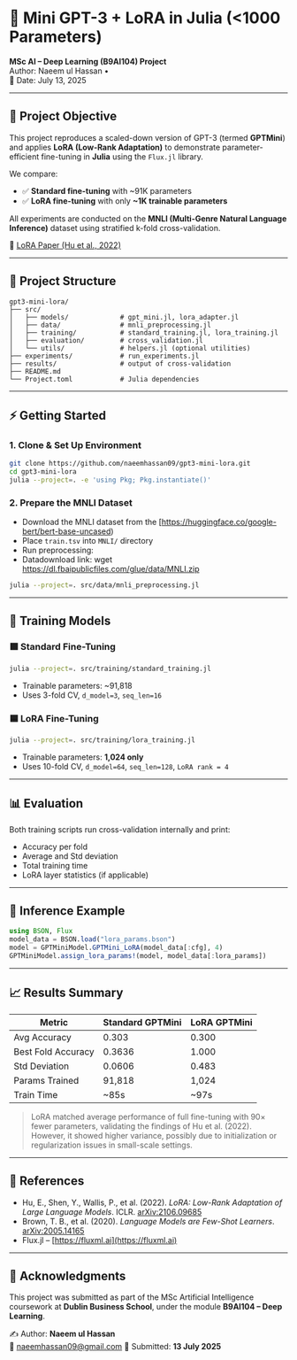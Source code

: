 
# 🧠 Mini GPT-3 + LoRA in Julia (<1000 Parameters)  
**MSc AI – Deep Learning (B9AI104) Project**  
Author: Naeem ul Hassan •  
📅 Date: July 13, 2025

---

## 🎯 Project Objective

This project reproduces a scaled-down version of GPT-3 (termed **GPTMini**) and applies **LoRA (Low-Rank Adaptation)** to demonstrate parameter-efficient fine-tuning in **Julia** using the `Flux.jl` library.

We compare:
- ✅ **Standard fine-tuning** with ~91K parameters  
- ✅ **LoRA fine-tuning** with only **~1K trainable parameters**

All experiments are conducted on the **MNLI (Multi-Genre Natural Language Inference)** dataset using stratified k-fold cross-validation.

🔗 [LoRA Paper (Hu et al., 2022)](https://arxiv.org/abs/2106.09685)

---

## 📁 Project Structure

```
gpt3-mini-lora/
├── src/
│   ├── models/             # gpt_mini.jl, lora_adapter.jl
│   ├── data/               # mnli_preprocessing.jl
│   ├── training/           # standard_training.jl, lora_training.jl
│   ├── evaluation/         # cross_validation.jl
│   └── utils/              # helpers.jl (optional utilities)
├── experiments/            # run_experiments.jl
├── results/                # output of cross-validation
├── README.md
└── Project.toml            # Julia dependencies
```

---

## ⚡ Getting Started

### 1. Clone & Set Up Environment

```bash
git clone https://github.com/naeemhassan09/gpt3-mini-lora.git
cd gpt3-mini-lora
julia --project=. -e 'using Pkg; Pkg.instantiate()'
```

### 2. Prepare the MNLI Dataset

- Download the MNLI dataset from the [https://huggingface.co/google-bert/bert-base-uncased)
- Place `train.tsv` into `MNLI/` directory
- Run preprocessing:
- Datadownload link:  wget https://dl.fbaipublicfiles.com/glue/data/MNLI.zip
```bash
julia --project=. src/data/mnli_preprocessing.jl
```

---

## 🚀 Training Models

### 🟩 Standard Fine-Tuning

```bash
julia --project=. src/training/standard_training.jl
```

- Trainable parameters: ~91,818  
- Uses 3-fold CV, `d_model=3`, `seq_len=16`

### 🟦 LoRA Fine-Tuning

```bash
julia --project=. src/training/lora_training.jl
```

- Trainable parameters: **1,024 only**  
- Uses 10-fold CV, `d_model=64`, `seq_len=128`, `LoRA rank = 4`

---

## 📊 Evaluation

Both training scripts run cross-validation internally and print:

- Accuracy per fold  
- Average and Std deviation  
- Total training time  
- LoRA layer statistics (if applicable)

---

## 🧪 Inference Example

```julia
using BSON, Flux
model_data = BSON.load("lora_params.bson")
model = GPTMiniModel.GPTMini_LoRA(model_data[:cfg], 4)
GPTMiniModel.assign_lora_params!(model, model_data[:lora_params])
```

---

## 📈 Results Summary

| Metric             | Standard GPTMini | LoRA GPTMini |
|--------------------|------------------|---------------|
| Avg Accuracy       | 0.303            | 0.300         |
| Best Fold Accuracy | 0.3636           | 1.000         |
| Std Deviation      | 0.0606           | 0.483         |
| Params Trained     | 91,818           | 1,024         |
| Train Time         | ~85s             | ~97s          |

> LoRA matched average performance of full fine-tuning with 90× fewer parameters, validating the findings of Hu et al. (2022). However, it showed higher variance, possibly due to initialization or regularization issues in small-scale settings.

---

## 🧾 References

- Hu, E., Shen, Y., Wallis, P., et al. (2022). *LoRA: Low-Rank Adaptation of Large Language Models*. ICLR. [arXiv:2106.09685](https://arxiv.org/abs/2106.09685)  
- Brown, T. B., et al. (2020). *Language Models are Few-Shot Learners*. [arXiv:2005.14165](https://arxiv.org/abs/2005.14165)  
- Flux.jl – [https://fluxml.ai](https://fluxml.ai)

---

## 📌 Acknowledgments

This project was submitted as part of the MSc Artificial Intelligence coursework at **Dublin Business School**, under the module **B9AI104 – Deep Learning**.

✍️ Author: **Naeem ul Hassan**  
📧 naeemhassan09@gmail.com
📅 Submitted: **13 July 2025**
